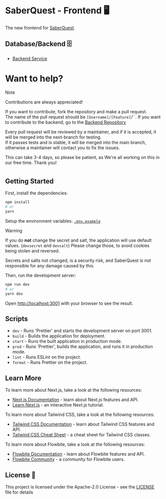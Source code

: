 # SaberQuest - Frontend 🖥️

The new frontend for [SaberQuest](https://saberquest.xyz).

## Database/Backend 🗄️
- [Backend Service](https://github.com/Saber-Quest/SaberQuest-backend)

# Want to help?

> [!NOTE]
> Contributions are always appreciated!
> 
> If you want to contribute, fork the repository and make a pull request.  
> The name of the pull request should be `[Username]/[Feature]`/``.
> If you want to contribute to the backend, go to the [Backend Repository](https://github.com/Saber-Quest/SaberQuest-backend)
>
> Every pull request will be reviewed by a maintainer, and if it is accepted, it will be merged into the next-branch for testing.  
> If it passes tests and is stable, it will be merged into the main branch, otherwise a maintainer will contact you to fix the issues.
>
> This can take 3-4 days, so please be patient, as We're all working on this in our free time. Thank you!
#
## Getting Started

First, install the dependencies:

```bash
npm install
# or
yarn
```

Setup the environment variables: [`.env.example`](.env.example)

> [!WARNING]
> If you do **not** change the secret and salt, the application will use default values. (`devsecret` and `devsalt`)
> Please change those, to avoid cookies being stolen and reversed.
>
> Secrets and salts not changed, is a security risk, and SaberQuest is not responsible for any damage caused by this.

Then, run the development server:

```bash
npm run dev
# or
yarn dev
```

Open [http://localhost:3001](http://localhost:3001) with your browser to see the result.

## Scripts

- `dev` - Runs 'Prettier' and starts the development server on port 3001.
- `build` - Builds the application for deployment.
- `start` - Runs the built application in production mode.
- `prod` - Runs 'Prettier', builds the application, and runs it in production mode.
- `lint` - Runs ESLint on the project.
- `format` - Runs Prettier on the project.

## Learn More

To learn more about Next.js, take a look at the following resources:

- [Next.js Documentation](https://nextjs.org/docs) - learn about Next.js features and API.
- [Learn Next.js](https://nextjs.org/learn) - an interactive Next.js tutorial.

To learn more about Tailwind CSS, take a look at the following resources:

- [Tailwind CSS Documentation](https://tailwindcss.com/docs) - learn about Tailwind CSS features and API.
- [Tailwind CSS Cheat Sheet](https://nerdcave.com/tailwind-cheat-sheet) - a cheat sheet for Tailwind CSS classes.

To learn more about Flowbite, take a look at the following resources:

- [Flowbite Documentation](https://flowbite.com/docs) - learn about Flowbite features and API.
- [Flowbite Community](https://community.flowbite.com) - a community for Flowbite users.

## License 📜

This project is licensed under the Apache-2.0 License - see the [LICENSE](LICENSE) file for details
